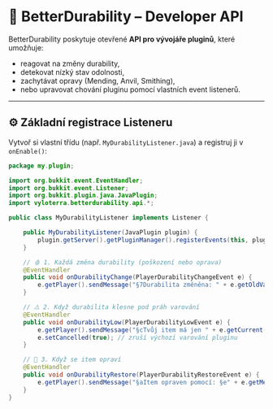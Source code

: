 # 🧩 BetterDurability – Developer API

BetterDurability poskytuje otevřené **API pro vývojáře pluginů**, které umožňuje:
- reagovat na změny durability,
- detekovat nízký stav odolnosti,
- zachytávat opravy (Mending, Anvil, Smithing),
- nebo upravovat chování pluginu pomocí vlastních event listenerů.

---

## ⚙️ Základní registrace Listeneru

Vytvoř si vlastní třídu (např. `MyDurabilityListener.java`) a registruj ji v `onEnable()`:
```java
package my.plugin;

import org.bukkit.event.EventHandler;
import org.bukkit.event.Listener;
import org.bukkit.plugin.java.JavaPlugin;
import vyloterra.betterdurability.api.*;

public class MyDurabilityListener implements Listener {

    public MyDurabilityListener(JavaPlugin plugin) {
        plugin.getServer().getPluginManager().registerEvents(this, plugin);
    }

    // 🩸 1. Každá změna durability (poškození nebo oprava)
    @EventHandler
    public void onDurabilityChange(PlayerDurabilityChangeEvent e) {
        e.getPlayer().sendMessage("§7Durabilita změněna: " + e.getOldValue() + " → " + e.getNewValue());
    }

    // ⚠️ 2. Když durabilita klesne pod práh varování
    @EventHandler
    public void onDurabilityLow(PlayerDurabilityLowEvent e) {
        e.getPlayer().sendMessage("§cTvůj item má jen " + e.getCurrent() + " / " + e.getMax() + " durability!");
        e.setCancelled(true); // zruší výchozí varování pluginu
    }

    // 💚 3. Když se item opraví
    @EventHandler
    public void onDurabilityRestore(PlayerDurabilityRestoreEvent e) {
        e.getPlayer().sendMessage("§aItem opraven pomocí: §e" + e.getMethod());
    }
}
